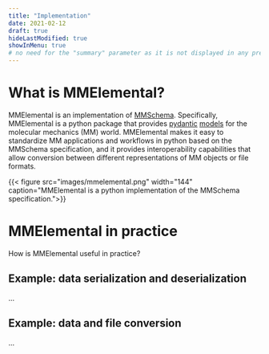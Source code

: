 ```yaml
---
title: "Implementation"
date: 2021-02-12
draft: true
hideLastModified: true
showInMenu: true
# no need for the "summary" parameter as it is not displayed in any previews
---
```


# What is MMElemental?
MMElemental is an implementation of [MMSchema](/mmschema). Specifically, MMElemental is a python package that provides [pydantic](https://pydantic-docs.helpmanual.io/) [models](https://pydantic-docs.helpmanual.io/usage/models/) for the molecular mechanics (MM) world. 
MMElemental makes it easy to standardize MM applications and workflows in python based on the MMSchema specification, and it provides interoperability capabilities that allow conversion between different representations of MM objects or file formats.

{{< figure src="images/mmelemental.png" width="144" caption="MMElemental is a python implementation of the MMSchema specification.">}}

# MMElemental in practice
How is MMElemental useful in practice?
## Example: data serialization and deserialization
...
## Example: data and file conversion
...
